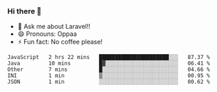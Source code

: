 ### Hi there 👋

<!--
**reubenwedson/reubenwedson** is a ✨ _special_ ✨ repository because its `README.md` (this file) appears on your GitHub profile.
Here are some ideas to get you started:
- 📫 How to reach me: 
- 🔭 I’m currently working on awesome talent app
- 🌱 I’m currently learning extreme Vue js technical stuffs
- 👯 I’m looking to collaborate on start ups challenges
- 🤔 I’m looking for help with time
-->
- 💬 Ask me about Laravel!!
- 😄 Pronouns: Oppaa
- ⚡ Fun fact: No coffee please!

<!--START_SECTION:waka-->
```text
JavaScript   2 hrs 22 mins   ██████████████████████░░░   87.37 % 
Java         10 mins         █▓░░░░░░░░░░░░░░░░░░░░░░░   06.41 % 
Other        7 mins          █░░░░░░░░░░░░░░░░░░░░░░░░   04.66 % 
INI          1 min           ▒░░░░░░░░░░░░░░░░░░░░░░░░   00.95 % 
JSON         1 min           ░░░░░░░░░░░░░░░░░░░░░░░░░   00.62 % 
```
<!--END_SECTION:waka-->
